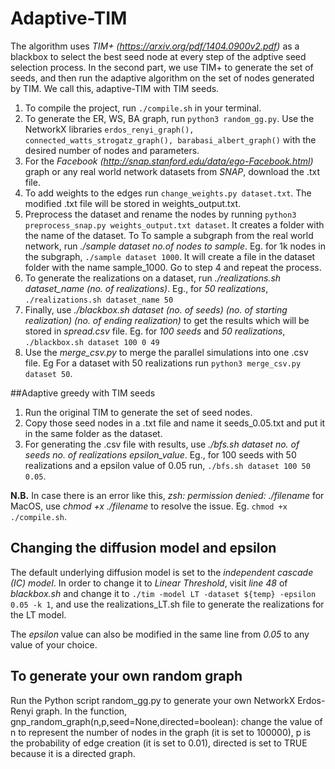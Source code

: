 # Adaptive-TIM

The algorithm uses *TIM+ (https://arxiv.org/pdf/1404.0900v2.pdf)* as a blackbox to select the best seed node at every step of the adptive seed selection process.
In the second part, we use TIM+ to generate the set of seeds, and then run the adaptive algorithm on the set of nodes generated by TIM. We call this, adaptive-TIM with TIM seeds.

1. To compile the project, run `./compile.sh` in your terminal.
2. To generate the ER, WS, BA graph, run `python3 random_gg.py`. Use the NetworkX libraries `erdos_renyi_graph(), connected_watts_strogatz_graph(), barabasi_albert_graph()` with the desired number of nodes and parameters.
3. For the *Facebook (http://snap.stanford.edu/data/ego-Facebook.html)* graph or any real world network datasets from *SNAP*, download the .txt file.
4. To add weights to the edges run `change_weights.py dataset.txt`. The modified .txt file will be stored in weights_output.txt.
5. Preprocess the dataset and rename the nodes by running `python3 preprocess_snap.py weights_output.txt dataset`. It creates a folder with the name of the dataset.
To To sample a subgraph from the real world network, run *./sample dataset no.of nodes to sample*. Eg. for 1k nodes in the subgraph, `./sample dataset 1000`. It will create a file in the dataset folder with the name sample_1000. Go to step 4 and repeat the process.
6. To generate the realizations on a dataset, run *./realizations.sh dataset_name (no. of realizations)*. Eg., for *50 realizations*, `./realizations.sh dataset_name 50`
7. Finally, use *./blackbox.sh dataset (no. of seeds) (no. of starting realization) (no. of ending realization)* to get the results which will be stored in *spread.csv* file. Eg. for *100 seeds* and *50 realizations*, `./blackbox.sh dataset 100 0 49`
8. Use the *merge_csv.py* to merge the parallel simulations into one .csv file. Eg For a dataset with 50 realizations run `python3 merge_csv.py dataset 50`.


##Adaptive greedy with TIM seeds

1. Run the original TIM to generate the set of seed nodes.
2. Copy those seed nodes in a .txt file and name it seeds_0.05.txt and put it in the same folder as the dataset.
3. For generating the .csv file with results, use *./bfs.sh dataset no. of seeds no. of realizations epsilon_value*. Eg.,  for 100 seeds with 50 realizations and a epsilon value of 0.05 run, `./bfs.sh dataset 100 50 0.05`.

**N.B.** In case there is an error like this, *zsh: permission denied: ./filename* for MacOS, use *chmod +x ./filename* to resolve the issue. Eg. `chmod +x ./compile.sh`.

## Changing the diffusion model and epsilon

The default underlying diffusion model is set to the *independent cascade (IC) model*. In order to change it to *Linear Threshold*, visit *line 48* of *blackbox.sh* and change it to `./tim -model LT -dataset ${temp} -epsilon 0.05 -k 1`, and use the realizations_LT.sh file to generate the realizations for the LT model. 

The *epsilon* value can also be modified in the same line from *0.05* to any value of your choice.


## To generate your own random graph

Run the Python script random_gg.py to generate your own NetworkX Erdos-Renyi graph. In the function, gnp_random_graph(n,p,seed=None,directed=boolean): change the value of n to represent the number of nodes in the graph (it is set to 100000), p is the probability of edge creation (it is set to 0.01), directed is set to TRUE because it is a directed graph.


